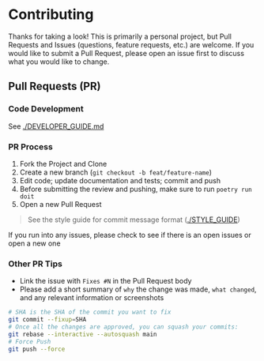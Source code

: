 # Contributing

Thanks for taking a look!
This is primarily a personal project, but Pull Requests and Issues (questions, feature requests, etc.) are welcome.
If you would like to submit a Pull Request, please open an issue first to discuss what you would like to change.

## Pull Requests (PR)

### Code Development

See [./DEVELOPER_GUIDE.md](./DEVELOPER_GUIDE.md)

### PR Process

1. Fork the Project and Clone
2. Create a new branch (`git checkout -b feat/feature-name`)
3. Edit code; update documentation and tests; commit and push
4. Before submitting the review and pushing, make sure to run `poetry run doit`
5. Open a new Pull Request

> See the style guide for commit message format ([./STYLE_GUIDE](./STYLE_GUIDE))

If you run into any issues, please check to see if there is an open issues or open a new one

### Other PR Tips

-   Link the issue with `Fixes #N` in the Pull Request body
-   Please add a short summary of `why` the change was made, `what changed`, and any relevant information or screenshots

```sh
# SHA is the SHA of the commit you want to fix
git commit --fixup=SHA
# Once all the changes are approved, you can squash your commits:
git rebase --interactive --autosquash main
# Force Push
git push --force
```
